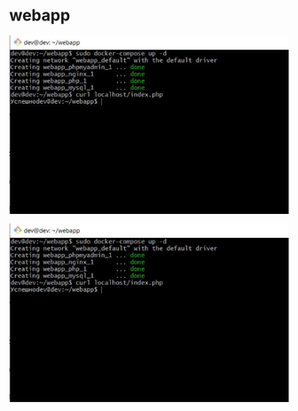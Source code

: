 # webapp

![Alt-текст](https://github.com/Doc7210/webapp/blob/main/Screen/CLI.JPG )

![Alt-текст](https://github.com/Doc7210/webapp/blob/main/Screen/CLI.JPG )
